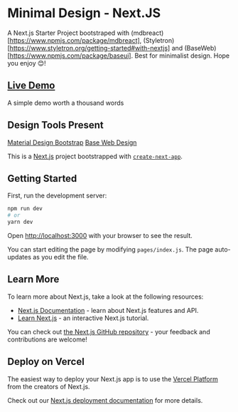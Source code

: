 # Minimal Design - Next.JS 
A Next.js Starter Project bootstraped with (mdbreact)[https://www.npmjs.com/package/mdbreact], (Styletron)[https://www.styletron.org/getting-started#with-nextjs] and (BaseWeb)[https://www.npmjs.com/package/baseui]. Best for minimalist design. Hope you enjoy 😊! 

## [Live Demo](https://next-minimalist.ga/)
A simple demo worth a thousand words

## Design Tools Present
[Material Design Bootstrap](https://mdbootstrap.com/)
[Base Web Design](https://baseweb.design/)

This is a [Next.js](https://nextjs.org/) project bootstrapped with [`create-next-app`](https://github.com/vercel/next.js/tree/canary/packages/create-next-app).

## Getting Started

First, run the development server:

```bash
npm run dev
# or
yarn dev
```

Open [http://localhost:3000](http://localhost:3000) with your browser to see the result.

You can start editing the page by modifying `pages/index.js`. The page auto-updates as you edit the file.

## Learn More

To learn more about Next.js, take a look at the following resources:

- [Next.js Documentation](https://nextjs.org/docs) - learn about Next.js features and API.
- [Learn Next.js](https://nextjs.org/learn) - an interactive Next.js tutorial.

You can check out [the Next.js GitHub repository](https://github.com/vercel/next.js/) - your feedback and contributions are welcome!

## Deploy on Vercel

The easiest way to deploy your Next.js app is to use the [Vercel Platform](https://vercel.com/import?utm_medium=default-template&filter=next.js&utm_source=create-next-app&utm_campaign=create-next-app-readme) from the creators of Next.js.

Check out our [Next.js deployment documentation](https://nextjs.org/docs/deployment) for more details.
